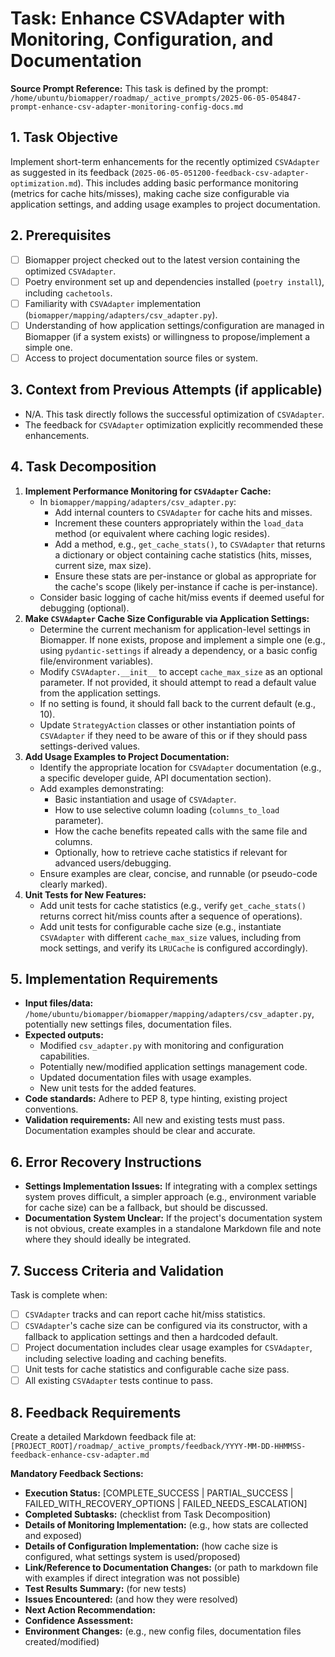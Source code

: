 # Task: Enhance CSVAdapter with Monitoring, Configuration, and Documentation

**Source Prompt Reference:** This task is defined by the prompt: `/home/ubuntu/biomapper/roadmap/_active_prompts/2025-06-05-054847-prompt-enhance-csv-adapter-monitoring-config-docs.md`

## 1. Task Objective
Implement short-term enhancements for the recently optimized `CSVAdapter` as suggested in its feedback (`2025-06-05-051200-feedback-csv-adapter-optimization.md`). This includes adding basic performance monitoring (metrics for cache hits/misses), making cache size configurable via application settings, and adding usage examples to project documentation.

## 2. Prerequisites
- [ ] Biomapper project checked out to the latest version containing the optimized `CSVAdapter`.
- [ ] Poetry environment set up and dependencies installed (`poetry install`), including `cachetools`.
- [ ] Familiarity with `CSVAdapter` implementation (`biomapper/mapping/adapters/csv_adapter.py`).
- [ ] Understanding of how application settings/configuration are managed in Biomapper (if a system exists) or willingness to propose/implement a simple one.
- [ ] Access to project documentation source files or system.

## 3. Context from Previous Attempts (if applicable)
- N/A. This task directly follows the successful optimization of `CSVAdapter`.
- The feedback for `CSVAdapter` optimization explicitly recommended these enhancements.

## 4. Task Decomposition
1.  **Implement Performance Monitoring for `CSVAdapter` Cache:**
    *   In `biomapper/mapping/adapters/csv_adapter.py`:
        *   Add internal counters to `CSVAdapter` for cache hits and misses.
        *   Increment these counters appropriately within the `load_data` method (or equivalent where caching logic resides).
        *   Add a method, e.g., `get_cache_stats()`, to `CSVAdapter` that returns a dictionary or object containing cache statistics (hits, misses, current size, max size).
        *   Ensure these stats are per-instance or global as appropriate for the cache's scope (likely per-instance if cache is per-instance).
    *   Consider basic logging of cache hit/miss events if deemed useful for debugging (optional).
2.  **Make `CSVAdapter` Cache Size Configurable via Application Settings:**
    *   Determine the current mechanism for application-level settings in Biomapper. If none exists, propose and implement a simple one (e.g., using `pydantic-settings` if already a dependency, or a basic config file/environment variables).
    *   Modify `CSVAdapter.__init__` to accept `cache_max_size` as an optional parameter. If not provided, it should attempt to read a default value from the application settings.
    *   If no setting is found, it should fall back to the current default (e.g., 10).
    *   Update `StrategyAction` classes or other instantiation points of `CSVAdapter` if they need to be aware of this or if they should pass settings-derived values.
3.  **Add Usage Examples to Project Documentation:**
    *   Identify the appropriate location for `CSVAdapter` documentation (e.g., a specific developer guide, API documentation section).
    *   Add examples demonstrating:
        *   Basic instantiation and usage of `CSVAdapter`.
        *   How to use selective column loading (`columns_to_load` parameter).
        *   How the cache benefits repeated calls with the same file and columns.
        *   Optionally, how to retrieve cache statistics if relevant for advanced users/debugging.
    *   Ensure examples are clear, concise, and runnable (or pseudo-code clearly marked).
4.  **Unit Tests for New Features:**
    *   Add unit tests for cache statistics (e.g., verify `get_cache_stats()` returns correct hit/miss counts after a sequence of operations).
    *   Add unit tests for configurable cache size (e.g., instantiate `CSVAdapter` with different `cache_max_size` values, including from mock settings, and verify its `LRUCache` is configured accordingly).

## 5. Implementation Requirements
- **Input files/data:** `/home/ubuntu/biomapper/biomapper/mapping/adapters/csv_adapter.py`, potentially new settings files, documentation files.
- **Expected outputs:**
    *   Modified `csv_adapter.py` with monitoring and configuration capabilities.
    *   Potentially new/modified application settings management code.
    *   Updated documentation files with usage examples.
    *   New unit tests for the added features.
- **Code standards:** Adhere to PEP 8, type hinting, existing project conventions.
- **Validation requirements:** All new and existing tests must pass. Documentation examples should be clear and accurate.

## 6. Error Recovery Instructions
- **Settings Implementation Issues:** If integrating with a complex settings system proves difficult, a simpler approach (e.g., environment variable for cache size) can be a fallback, but should be discussed.
- **Documentation System Unclear:** If the project's documentation system is not obvious, create examples in a standalone Markdown file and note where they should ideally be integrated.

## 7. Success Criteria and Validation
Task is complete when:
- [ ] `CSVAdapter` tracks and can report cache hit/miss statistics.
- [ ] `CSVAdapter`'s cache size can be configured via its constructor, with a fallback to application settings and then a hardcoded default.
- [ ] Project documentation includes clear usage examples for `CSVAdapter`, including selective loading and caching benefits.
- [ ] Unit tests for cache statistics and configurable cache size pass.
- [ ] All existing `CSVAdapter` tests continue to pass.

## 8. Feedback Requirements
Create a detailed Markdown feedback file at:
`[PROJECT_ROOT]/roadmap/_active_prompts/feedback/YYYY-MM-DD-HHMMSS-feedback-enhance-csv-adapter.md`

**Mandatory Feedback Sections:**
- **Execution Status:** [COMPLETE_SUCCESS | PARTIAL_SUCCESS | FAILED_WITH_RECOVERY_OPTIONS | FAILED_NEEDS_ESCALATION]
- **Completed Subtasks:** (checklist from Task Decomposition)
- **Details of Monitoring Implementation:** (e.g., how stats are collected and exposed)
- **Details of Configuration Implementation:** (how cache size is configured, what settings system is used/proposed)
- **Link/Reference to Documentation Changes:** (or path to markdown file with examples if direct integration was not possible)
- **Test Results Summary:** (for new tests)
- **Issues Encountered:** (and how they were resolved)
- **Next Action Recommendation:**
- **Confidence Assessment:**
- **Environment Changes:** (e.g., new config files, documentation files created/modified)
